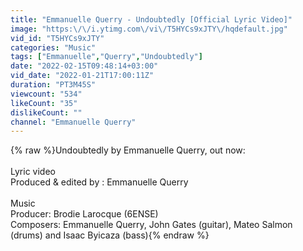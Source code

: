 ```yaml
---
title: "Emmanuelle Querry - Undoubtedly [Official Lyric Video]"
image: "https:\/\/i.ytimg.com\/vi\/T5HYCs9xJTY\/hqdefault.jpg"
vid_id: "T5HYCs9xJTY"
categories: "Music"
tags: ["Emmanuelle","Querry","Undoubtedly"]
date: "2022-02-15T09:48:14+03:00"
vid_date: "2022-01-21T17:00:11Z"
duration: "PT3M45S"
viewcount: "534"
likeCount: "35"
dislikeCount: ""
channel: "Emmanuelle Querry"
---
```

{% raw %}Undoubtedly by Emmanuelle Querry, out now: <br /><br />Lyric video<br />Produced &amp; edited by : Emmanuelle Querry<br /><br />Music<br />Producer: Brodie Larocque (6ENSE)<br />Composers: Emmanuelle Querry, John Gates (guitar), Mateo Salmon (drums) and Isaac Byicaza (bass){% endraw %}

